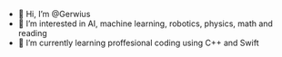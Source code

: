 - 👋 Hi, I’m @Gerwius
- 👀 I’m interested in AI, machine learning, robotics, physics, math and reading
- 🌱 I’m currently learning proffesional coding using C++ and Swift

<!---
Gerwius/Gerwius is a ✨ special ✨ repository because its `README.md` (this file) appears on your GitHub profile.
You can click the Preview link to take a look at your changes.
--->
